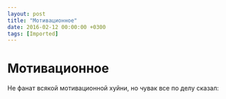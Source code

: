 ```yaml
---
layout: post
title: "Мотивационное"
date: 2016-02-12 00:00:00 +0300
tags: [Imported]
---
```

# Мотивационное

Не фанат всякой мотивационной хуйни, но чувак все по делу сказал: